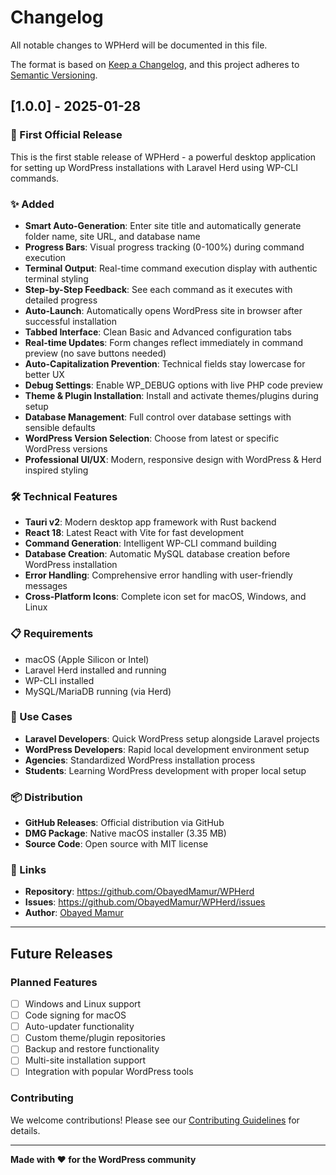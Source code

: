 # Changelog

All notable changes to WPHerd will be documented in this file.

The format is based on [Keep a Changelog](https://keepachangelog.com/en/1.0.0/),
and this project adheres to [Semantic Versioning](https://semver.org/spec/v2.0.0.html).

## [1.0.0] - 2025-01-28

### 🎉 First Official Release

This is the first stable release of WPHerd - a powerful desktop application for setting up WordPress installations with Laravel Herd using WP-CLI commands.

### ✨ Added
- **Smart Auto-Generation**: Enter site title and automatically generate folder name, site URL, and database name
- **Progress Bars**: Visual progress tracking (0-100%) during command execution
- **Terminal Output**: Real-time command execution display with authentic terminal styling
- **Step-by-Step Feedback**: See each command as it executes with detailed progress
- **Auto-Launch**: Automatically opens WordPress site in browser after successful installation
- **Tabbed Interface**: Clean Basic and Advanced configuration tabs
- **Real-time Updates**: Form changes reflect immediately in command preview (no save buttons needed)
- **Auto-Capitalization Prevention**: Technical fields stay lowercase for better UX
- **Debug Settings**: Enable WP_DEBUG options with live PHP code preview
- **Theme & Plugin Installation**: Install and activate themes/plugins during setup
- **Database Management**: Full control over database settings with sensible defaults
- **WordPress Version Selection**: Choose from latest or specific WordPress versions
- **Professional UI/UX**: Modern, responsive design with WordPress & Herd inspired styling

### 🛠️ Technical Features
- **Tauri v2**: Modern desktop app framework with Rust backend
- **React 18**: Latest React with Vite for fast development
- **Command Generation**: Intelligent WP-CLI command building
- **Database Creation**: Automatic MySQL database creation before WordPress installation
- **Error Handling**: Comprehensive error handling with user-friendly messages
- **Cross-Platform Icons**: Complete icon set for macOS, Windows, and Linux

### 📋 Requirements
- macOS (Apple Silicon or Intel)
- Laravel Herd installed and running
- WP-CLI installed
- MySQL/MariaDB running (via Herd)

### 🎯 Use Cases
- **Laravel Developers**: Quick WordPress setup alongside Laravel projects
- **WordPress Developers**: Rapid local development environment setup
- **Agencies**: Standardized WordPress installation process
- **Students**: Learning WordPress development with proper local setup

### 📦 Distribution
- **GitHub Releases**: Official distribution via GitHub
- **DMG Package**: Native macOS installer (3.35 MB)
- **Source Code**: Open source with MIT license

### 🔗 Links
- **Repository**: https://github.com/ObayedMamur/WPHerd
- **Issues**: https://github.com/ObayedMamur/WPHerd/issues
- **Author**: [Obayed Mamur](https://obayedmamur.com)

---

## Future Releases

### Planned Features
- [ ] Windows and Linux support
- [ ] Code signing for macOS
- [ ] Auto-updater functionality
- [ ] Custom theme/plugin repositories
- [ ] Backup and restore functionality
- [ ] Multi-site installation support
- [ ] Integration with popular WordPress tools

### Contributing
We welcome contributions! Please see our [Contributing Guidelines](CONTRIBUTING.md) for details.

---

**Made with ❤️ for the WordPress community**
